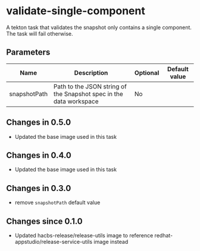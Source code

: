 # validate-single-component

A tekton task that validates the snapshot only contains a 
single component. The task will fail otherwise.

## Parameters

| Name | Description | Optional | Default value |
|------|-------------|----------|---------------|
| snapshotPath | Path to the JSON string of the Snapshot spec in the data workspace | No | |

## Changes in 0.5.0
- Updated the base image used in this task

## Changes in 0.4.0
- Updated the base image used in this task

## Changes in 0.3.0
- remove `snapshotPath` default value

## Changes since 0.1.0
- Updated hacbs-release/release-utils image to reference redhat-appstudio/release-service-utils image instead
